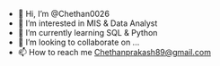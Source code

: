- 👋 Hi, I’m @Chethan0026
- 👀 I’m interested in MIS & Data Analyst
- 🌱 I’m currently learning SQL & Python
- 💞️ I’m looking to collaborate on ...
- 📫 How to reach me Chethanprakash89@gmail.com

<!---
Chethan0026/Chethan0026 is a ✨ special ✨ repository because its `README.md` (this file) appears on your GitHub profile.
You can click the Preview link to take a look at your changes.
--->
